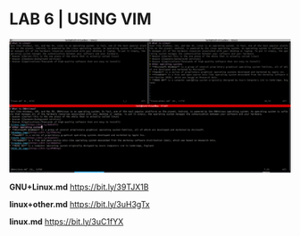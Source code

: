# LAB 6 | USING VIM
![Screenshot](lab6files/lab6screenshot.png)

**GNU+Linux.md**
https://bit.ly/39TJX1B

**linux+other.md**
https://bit.ly/3uH3gTx

**linux.md**
https://bit.ly/3uC1fYX
